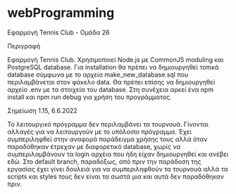 # webProgramming

Εφαρμογή Tennis Club - Ομάδα 26

Περιγραφή 

Εφαρμογή Tennis Club. 
Χρησιμοποιεί Node.js με CommonJS moduling και PostgreSQL database. 
Για installation θα πρέπει να δημιουργηθεί τοπικά database σύμφωνα με το αρχείο make_new_database.sql που περιλαμβάνεται στον φάκελο data. Θα πρέπει επίσης να 
δημιουργηθεί αρχείο .env με τα στοιχεία του database. Στη συνέχεια αρκεί ένα npm install και npm run debug για χρήση του προγράμματος. 

Σημείωση 
1.15, 6.6.2022 

Το λειτουργικό πρόγραμμα δεν περιλαμβάνει τα τουρνουά. Γίνονται αλλαγές για να λειτουργούν με το υπόλοιπο πρόγραμμα. Έχει συμπεριληφθεί στην αναφορά 
παράδειγμα χρήσης τους αλλά όταν παραδόθηκαν έτρεχαν με διαφορετικό database, χωρίς να συμπεριλαμβάνουν τα login αρχέια που ήδη είχαν δημιουργηθεί και ανέβει 
εδώ. Στο default branch, παραδόξως, από πριν την παράδοση της εργασίας έχει γίνει δουλειά για να συμπεριληφθούν τα τουρνουά αλλά 
τα scripts και styles τους δεν είναι τα σωστά μια και αυτά δεν παραδόθηκαν πριν. 
